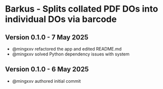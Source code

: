 # Barkus - Splits collated PDF DOs into individual DOs via barcode

## Version 0.1.0 - 7 May 2025
- @mingxxv refactored the app and edited README.md
- @mingxxv solved Python dependency issues with system

## Version 0.1.0 - 6 May 2025
- @mingxxv authored initial commit
